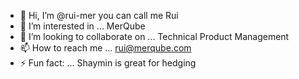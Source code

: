 - 👋 Hi, I’m @rui-mer you can call me Rui
- 👀 I’m interested in ... MerQube
- 💞️ I’m looking to collaborate on ... Technical Product Management
- 📫 How to reach me ... rui@merqube.com
- ⚡ Fun fact: ... Shaymin is great for hedging

<!---
rui-mer/rui-mer is a ✨ special ✨ repository because its `README.md` (this file) appears on your GitHub profile.
You can click the Preview link to take a look at your changes.
--->

